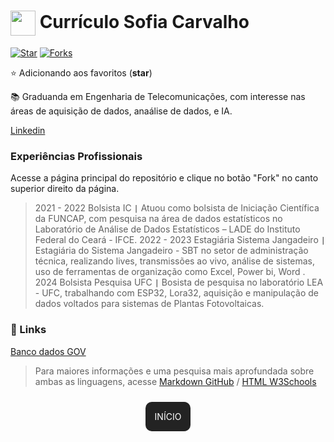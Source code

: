 <h1>
    <a href="https://www.dio.me/">
     <img align="center" width="40px" src="https://hermes.digitalinnovation.one/assets/diome/logo-minimized.png"></a>
    <span> Currículo Sofia Carvalho</span>
</h1>

[![Star](https://img.shields.io/github/stars/Sofiaarduesp/dio-lab-open-source?style=social)](https://github.com/Sofiaarduesp/dio-lab-open-source)
[![Forks](https://img.shields.io/github/forks/Sofiaarduesp/dio-lab-open-source?style=social)](https://github.com/Sofiaarduesp/dio-lab-open-source/tree/main/docs)

⭐ Adicionando aos favoritos (**star**) 


📚 Graduanda em Engenharia de Telecomunicações, com interesse nas áreas de aquisição de dados, anaálise de dados, e IA.

     

[Linkedin](https://www.linkedin.com/in/sofia-diniz-de-carvalho-1b535a1a5)

###  Experiências Profissionais
Acesse a página principal do repositório e clique no botão "Fork" no canto superior direito da página.
> 2021 - 2022 Bolsista IC      __`|`__       Atuou como bolsista de Iniciação Científica da FUNCAP, com pesquisa na área de dados estatísticos no Laboratório de Análise de Dados Estatísticos – LADE do Instituto Federal do Ceará - IFCE.
> 2022 - 2023 Estagiária Sistema Jangadeiro      __`|`__     Estagiária do Sistema Jangadeiro - SBT no setor de administração técnica, realizando lives, transmissões ao vivo, análise de sistemas, uso de ferramentas de organização como Excel, Power bi, Word .
> 2024 Bolsista Pesquisa UFC   __`|`__   Bosista de pesquisa no laboratório LEA - UFC, trabalhando com ESP32, Lora32, aquisição e manipulação de dados voltados para sistemas de Plantas Fotovoltaicas.

### 🔎 Links

[Banco dados GOV](hhttps://dados.gov.br/)




>Para maiores informações e uma pesquisa mais aprofundada sobre ambas as linguagens, acesse [Markdown GitHub](https://docs.github.com/pt/get-started/writing-on-github/getting-started-with-writing-and-formatting-on-github/basic-writing-and-formatting-syntax#headings) / [HTML W3Schools](https://www.w3schools.com/html/default.asp)
#

<div align="Center">
    <a style="border-radius:10px;padding:15px;background-color:#232323;color:#fff;text-decoration:none;" class="inicio" href="https://github.com/elidianaandrade/dio-lab-open-source">INÍCIO</a>
</div>
